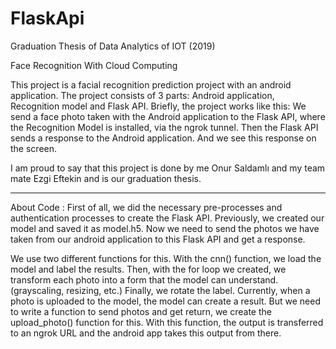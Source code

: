 # FlaskApi
Graduation Thesis of Data Analytics of IOT (2019)

Face Recognition With Cloud Computing

This project is a facial recognition prediction project with an android application. The project consists of 3 parts: Android application, Recognition model and Flask API. Briefly, the project works like this: We send a face photo taken with the Android application to the Flask API, where the Recognition Model is installed, via the ngrok tunnel. Then the Flask API sends a response to the Android application. And we see this response on the screen.

I am proud to say that this project is done by me Onur Saldamlı and my team mate Ezgi Eftekin and is our graduation thesis.
****
About Code :
First of all, we did the necessary pre-processes and authentication processes to create the Flask API.
Previously, we created our model and saved it as model.h5. Now we need to send the photos we have taken from our android application to this Flask API and get a response.

We use two different functions for this. With the cnn() function, we load the model and label the results.
Then, with the for loop we created, we transform each photo into a form that the model can understand. (grayscaling, resizing, etc.)
Finally, we rotate the label.
Currently, when a photo is uploaded to the model, the model can create a result.
But we need to write a function to send photos and get return, we create the upload_photo() function for this.
With this function, the output is transferred to an ngrok URL and the android app takes this output from there.
